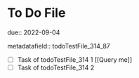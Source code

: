 # To Do File

due:: 2022-09-04

metadatafield:: todoTestFile_314\_87

- [ ] Task of todoTestFile_314 1 [[Query me]]
- [ ] Task of todoTestFile_314 2
